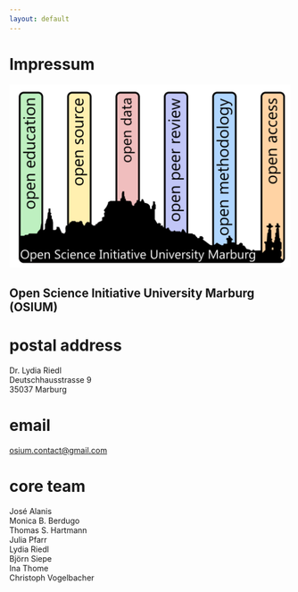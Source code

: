 ```yaml
---
layout: default
---
```


# Impressum

![OSIUM_Logo](./assets/images/OSIUM_logo.png)


## Open Science Initiative University Marburg (OSIUM)

# postal address

Dr. Lydia Riedl  
Deutschhausstrasse 9  
35037 Marburg  

# email

osium.contact@gmail.com

# core team

José Alanis  
Monica B. Berdugo  
Thomas S. Hartmann  
Julia Pfarr  
Lydia Riedl  
Björn Siepe  
Ina Thome  
Christoph Vogelbacher
